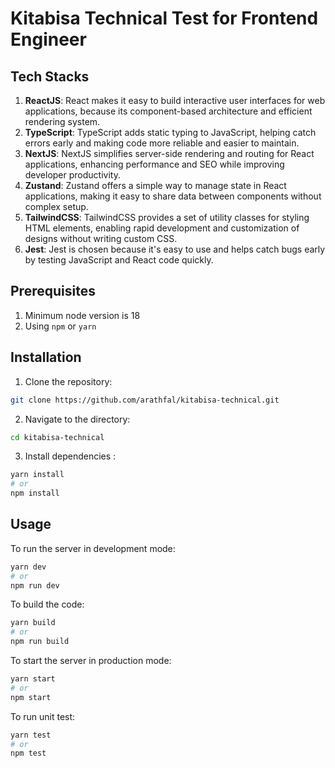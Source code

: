 # Kitabisa Technical Test for Frontend Engineer

## Tech Stacks

1. **ReactJS**: React makes it easy to build interactive user interfaces for web applications, because its component-based architecture and efficient rendering system.
2. **TypeScript**: TypeScript adds static typing to JavaScript, helping catch errors early and making code more reliable and easier to maintain.
3. **NextJS**: NextJS simplifies server-side rendering and routing for React applications, enhancing performance and SEO while improving developer productivity.
4. **Zustand**: Zustand offers a simple way to manage state in React applications, making it easy to share data between components without complex setup.
5. **TailwindCSS**: TailwindCSS provides a set of utility classes for styling HTML elements, enabling rapid development and customization of designs without writing custom CSS.
6. **Jest**: Jest is chosen because it's easy to use and helps catch bugs early by testing JavaScript and React code quickly.

## Prerequisites

1. Minimum node version is 18
2. Using `npm` or `yarn`

## Installation

1. Clone the repository:

```bash
git clone https://github.com/arathfal/kitabisa-technical.git
```

2. Navigate to the directory:

```bash
cd kitabisa-technical
```

3. Install dependencies :

```bash
yarn install
# or
npm install

```

## Usage

To run the server in development mode:

```bash
yarn dev
# or
npm run dev
```

To build the code:

```bash
yarn build
# or
npm run build
```

To start the server in production mode:

```bash
yarn start
# or
npm start
```

To run unit test:

```bash
yarn test
# or
npm test
```
